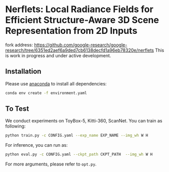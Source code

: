 # Nerflets: Local Radiance Fields for Efficient Structure-Aware 3D Scene Representation from 2D Inputs
fork address: https://github.com/google-research/google-research/tree/6351ed2aef6a9ded7cb6138decfd1a96eb78320e/nerflets
This is work in progress and under active development.

## Installation

Please use [anaconda](https://www.anaconda.com/) to install all dependencies:

```bash
conda env create -f environment.yaml
```

## To Test
We conduct experiments on ToyBox-5, Kitti-360, ScanNet. You can train as following:

```bash
python train.py -c CONFIG.yaml --exp_name EXP_NAME --img_wh W H
```

For inference, you can run as:

```bash
python eval.py -c CONFIG.yaml --ckpt_path CKPT_PATH  --img_wh W H
```

For more arguments, please refer to `opt.py`.
